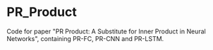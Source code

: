 # PR_Product
Code for paper "PR Product:  A Substitute for Inner Product in Neural Networks", containing PR-FC, PR-CNN and PR-LSTM.
